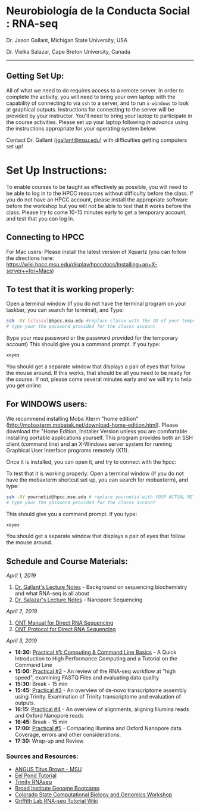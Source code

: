 # Neurobiología de la Conducta Social : RNA-seq
Dr. Jason Gallant, Michigan State University, USA

Dr. Vielka Salazar, Cape Breton University, Canada
****

## Getting Set Up:
All of what we need to do requires access to a remote server.  In order to complete the activity, you will need to bring your own laptop with the capability of connecting to via `ssh` to a server, and to run `x-windows` to look at graphical outputs.  Instructions for connecting to the server will be provided by your instructor.  You'll need to bring your laptop to participate in the course activities.  Please set up your laptop following *in advance* using the instructions appropriate for your operating system below:

Contact Dr. Gallant (jgallant@msu.edu) with difficulties getting computers set up!

# Set Up Instructions:
To enable courses to be taught as effectively as possible, you will need to be able to log in to the HPCC resources without difficulty before the class.  If you do not have an HPCC account, please install the appropriate software before the workshop but you will not be able to test that it works before the class. Please try to come 10-15 minutes early to get a temporary account, and test that you can log in.

## Connecting to HPCC
For Mac users:
Please install the latest version of Xquartz (you can follow the directions here: https://wiki.hpcc.msu.edu/display/hpccdocs/Installing+an+X-server++for+Macs)

## To test that it is working properly:
Open a terminal window (if you do not have the terminal program on your taskbar, you can search for terminal), and
Type:

```bash
ssh -XY [classx]@hpcc.msu.edu #replace classx with the ID of your temporary account [classx]
# type your the password provided for the classx account
```
(type your msu password or the password provided for the temporary account)  This should give you a command prompt.  If you type:

```bash
xeyes
```
You should get a separate window that displays a pair of eyes that follow the mouse around.  If this works, that should be all you need to be ready for the course.  If not, please come several minutes early and we will try to help you get online.


## For WINDOWS users:
We recommend installing Moba Xterm "home edition" (http://mobaxterm.mobatek.net/download-home-edition.html).   Please download the "Home Edition, Installer Version unless you are comfortable installing portable applications yourself.  This program provides both an SSH client (command line) and an X-Windows server system for running Graphical User Interface programs remotely (X11).

Once it is installed, you can open it, and try to connect with the hpcc:

To test that it is working properly:
Open a terminal window (if you do not have the mobaxterm shortcut set up, you can search for mobaxterm), and type:

```bash
ssh -XY yournetid@hpcc.msu.edu # replace yournetid with YOUR ACTUAL NETID or the ID of your temporary account [classx]
# type your the password provided for the classx account
```
This should give you a command prompt.  If you type:

```bash
xeyes
```

You should get a separate window that displays a pair of eyes that follow the mouse around.

## Schedule and Course Materials:
*April 1, 2019*
1. [Dr. Gallant's Lecture Notes](introduction.md) - Background on sequencing biochemistry and what RNA-seq is all about
2. [Dr. Salazar's Lecture Notes]() - Nanopore Sequencing

*April 2, 2019*
1. [ONT Manual for Direct RNA Sequencing](direct-rna-sequencing-sqk-rna002-DRS_9080_v2_revB_22Nov2018.pdf)
2. [ONT Protocol for Direct RNA Sequencing](SQK-RNA002_protocol.pdf)

*April 3, 2019*

+ **14:30:** [Practical #1: Computing & Command Line Basics](computing.md) - A Quick Introduction to High Performance Computing and a Tutorial on the Command Line
+ **15:00:** [Practical #2](reads_and_qc.md) - An review of the RNA-seq workflow at "high speed", examining FASTQ Files and evaluating data quality
+ **15:30:**  Break - 15 min
+ **15:45:** [Practical #3](transcriptome_assembly.md) - An overview of de-novo transcriptome assembly using Trinity.  Examination of Trinity transcriptome and evaluation of outputs.
+ **16:15:** [Practical #4](alignment.md) - An overview of alignments, aligning Illumina reads and Oxford Nanopore reads
+ **16:45:** Break - 15 min
+ **17:00:** [Practical #5](nanopore_vs_illumina.md) - Comparing Illumina and Oxford Nanopore data.  Coverage, errors and other considerations.
+ **17:30:** Wrap-up and Review

### Sources and Resources:
+ [ANGUS Titus Brown - MSU](http://ged.msu.edu/angus/index.html)
+ [Eel Pond Tutorial](https://khmer-protocols.readthedocs.org/en/v0.8.4/mrnaseq/index.html)
+ [Trinity RNAseq](http://trinityrnaseq.sourceforge.net)
+ [Broad Institute Genome Bootcamp](http://www.broadinstitute.org/scientific-community/science/platforms/genome-sequencing/broadillumina-genome-analyzer-boot-camp)
+ [Colorado State Computational Biology and Genomics Workshop](https://dbsloan.github.io/TS2018/)
+ [Griffith Lab RNA-seq Tutorial Wiki](https://github.com/griffithlab/rnaseq_tutorial/wiki/Trinity-Assembly-And-Analysis)
